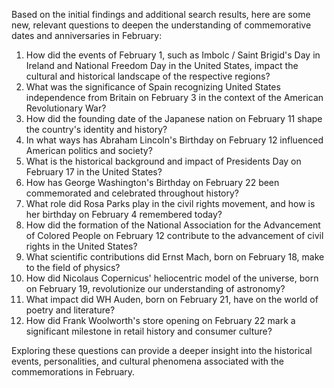 Based on the initial findings and additional search results, here are some new, relevant questions to deepen the understanding of commemorative dates and anniversaries in February:

1. How did the events of February 1, such as Imbolc / Saint Brigid's Day in Ireland and National Freedom Day in the United States, impact the cultural and historical landscape of the respective regions?
2. What was the significance of Spain recognizing United States independence from Britain on February 3 in the context of the American Revolutionary War?
3. How did the founding date of the Japanese nation on February 11 shape the country's identity and history?
4. In what ways has Abraham Lincoln's Birthday on February 12 influenced American politics and society?
5. What is the historical background and impact of Presidents Day on February 17 in the United States?
6. How has George Washington's Birthday on February 22 been commemorated and celebrated throughout history?
7. What role did Rosa Parks play in the civil rights movement, and how is her birthday on February 4 remembered today?
8. How did the formation of the National Association for the Advancement of Colored People on February 12 contribute to the advancement of civil rights in the United States?
9. What scientific contributions did Ernst Mach, born on February 18, make to the field of physics?
10. How did Nicolaus Copernicus' heliocentric model of the universe, born on February 19, revolutionize our understanding of astronomy?
11. What impact did WH Auden, born on February 21, have on the world of poetry and literature?
12. How did Frank Woolworth's store opening on February 22 mark a significant milestone in retail history and consumer culture?

Exploring these questions can provide a deeper insight into the historical events, personalities, and cultural phenomena associated with the commemorations in February.